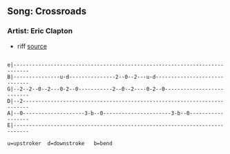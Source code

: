 
## Song: Crossroads
### Artist: Eric Clapton

* riff [source](https://www.youtube.com/watch?v=onTGTRVymR4)

```

e|---------------------------------------------------------------------------
B|---------------u-d---------------2--0--2---u-d-----------------------------
G|--2--2--0--2---0-2--0-----------2--0--2----0-2--0--------------------------
D|--2------------------------------------------------------------------------
A|--0--------------------3-b--0----------------------3-b--0------------------
E|---------------------------------------------------------------------------

u=upstroker  d=downstroke   b=bend

```

```
